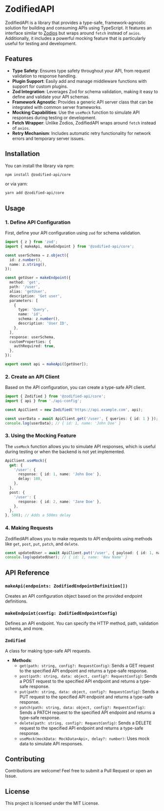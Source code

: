 # ZodifiedAPI

ZodifiedAPI is a library that provides a type-safe, framework-agnostic solution for building and consuming APIs using TypeScript. It features an interface similar to [Zodios](https://www.zodios.org/) but wraps around `fetch` instead of `axios`. Additionally, it includes a powerful mocking feature that is particularly useful for testing and development.

## Features

- **Type Safety**: Ensures type safety throughout your API, from request validation to response handling.
- **Plugin Support**: Easily add and manage middleware functions with support for custom plugins.
- **Zod Integration**: Leverages Zod for schema validation, making it easy to define and validate your API schemas.
- **Framework Agnostic**: Provides a generic API server class that can be integrated with common server frameworks.
- **Mocking Capabilities**: Use the `useMock` function to simulate API responses during testing or development.
- **Fetch Wrapper**: Unlike Zodios, ZodifiedAPI wraps around `fetch` instead of `axios`.
- **Retry Mechanism**: Includes automatic retry functionality for network errors and temporary server issues.

## Installation

You can install the library via npm:

```bash
npm install @zodified-api/core
```

or via yarn:

```bash
yarn add @zodified-api/core
```

## Usage

### 1. Define API Configuration

First, define your API configuration using `zod` for schema validation.

```typescript
import { z } from 'zod';
import { makeApi, makeEndpoint } from '@zodified-api/core';

const userSchema = z.object({
  id: z.number(),
  name: z.string(),
});

const getUser = makeEndpoint({
  method: 'get',
  path: '/user',
  alias: 'getUser',
  description: 'Get user',
  parameters: [
    {
      type: 'Query',
      name: 'id',
      schema: z.number(),
      description: 'User ID',
    },
  ],
  response: userSchema,
  customProperties: {
    authRequired: true,
  },
});

export const api = makeApi([getUser]);
```

### 2. Create an API Client

Based on the API configuration, you can create a type-safe API client.

```typescript
import { Zodified } from '@zodified-api/core';
import { api } from './api-config';

const ApiClient = new Zodified('https://api.example.com', api);

const userData = await ApiClient.get('/user', { queries: { id: 1 } });
console.log(userData); // { id: 1, name: 'John Doe' }
```

### 3. Using the Mocking Feature

The `useMock` function allows you to simulate API responses, which is useful during testing or when the backend is not yet implemented.

```typescript
ApiClient.useMock({
  get: {
    '/user': {
      response: { id: 1, name: 'John Doe' },
      delay: 100,
    },
  },
  post: {
    '/user': {
      response: { id: 2, name: 'Jane Doe' },
    },
  },
}, 500); // Adds a 500ms delay
```

### 4. Making Requests

ZodifiedAPI allows you to make requests to API endpoints using methods like `get`, `post`, `put`, `patch`, and `delete`.

```typescript
const updatedUser = await ApiClient.put('/user', { payload: { id: 1, name: 'New Name' } });
console.log(updatedUser); // { id: 1, name: 'New Name' }
```

## API Reference

### `makeApi(endpoints: ZodifiedEndpointDefinition[])`

Creates an API configuration object based on the provided endpoint definitions.

### `makeEndpoint(config: ZodifiedEndpointConfig)`

Defines an API endpoint. You can specify the HTTP method, path, validation schema, and more.

### `Zodified`

A class for making type-safe API requests.

- **Methods**:
  - `get(path: string, config?: RequestConfig)`: Sends a GET request to the specified API endpoint and returns a type-safe response.
  - `post(path: string, data: object, config?: RequestConfig)`: Sends a POST request to the specified API endpoint and returns a type-safe response.
  - `put(path: string, data: object, config?: RequestConfig)`: Sends a PUT request to the specified API endpoint and returns a type-safe response.
  - `patch(path: string, data: object, config?: RequestConfig)`: Sends a PATCH request to the specified API endpoint and returns a type-safe response.
  - `delete(path: string, config?: RequestConfig)`: Sends a DELETE request to the specified API endpoint and returns a type-safe response.
  - `useMock(mockData: MockData<Api>, delay?: number)`: Uses mock data to simulate API responses.

## Contributing

Contributions are welcome! Feel free to submit a Pull Request or open an Issue.

## License

This project is licensed under the MIT License.